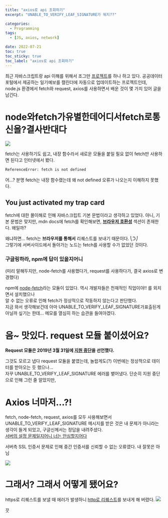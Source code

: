 ```yaml
---
title: "axios로 api 조회하기"
excerpt: "UNABLE_TO_VERIFY_LEAF_SIGNATURE가 뭐지??"

categories:
  - Programming
tags:
  - [JS, axios, network]

date: 2022-07-21
toc: true
toc_sticky: true
toc_label: "axios로 api 조회하기"
---
```


최근 자바스크립트랑 api 이해를 위해서 조그만 [프로젝트](https://github.com/Junsang-Mun/weather2cal)를 하나 하고 있다. 
공공데이터포털에서 제공하는 일기예보를 캘린더에 자동으로 업데이트하는 프로젝트인데, 
node.js 환경에서 fetch와 request, axios를 사용하면서 배운 것이 몇 가지 있어 글을 남긴다.


# node와fetch가유별한데어디서fetch로통신을?결사반대다

![](https://pbs.twimg.com/media/E4EqEakUcAQ3DL-?format=png)

fetch는 사용하기도 쉽고, 내장 함수라서 새로운 모듈을 붙일 필요 없이 fetch만 사용하면 된다고 인터넷에서 봤다.
```bash
ReferenceError: fetch is not defined
```
어...? 분명 fetch는 내장 함수랬는데 왜 not defined 오류가 나오는지 이해하지 못했다.

## You just activated my trap card

fetch에 대한 몰이해로 인해 자바스크립트 기본 문법이라고 생각하고 있었다. 아니, 기본 문법은 맞지만, mdn docs에 fetch를 확인해보면, [**브라우저 호환성**](https://developer.mozilla.org/ko/docs/Web/API/Fetch_API/Using_Fetch#%EB%B8%8C%EB%9D%BC%EC%9A%B0%EC%A0%80_%ED%98%B8%ED%99%98%EC%84%B1) 섹션이 존재한다. 왜일까?

왜냐하면... fetch는 **브라우저를 통해서** 리퀘스트를 보내기 때문이다. ⎝ᑒ⎠ <br>
그렇기에 서버사이드에서 돌아가는 노드는 fetch를 사용할 수가 없었던 것이다.

### 구글링하라, npm에 답이 있을지어니

(미리 말해두지만, node-fetch를 사용했다가, request를 사용하다가, 결국 axios로 변경했다)

npm에 [node-fetch](https://www.npmjs.com/package/node-fetch)라는 모듈이 있었다. 역시 개발자들은 천재적인 직업이야!! 를 외치면서 설치했으나<br>
알 수 없는 오류로 인해 fetch가 정상적으로 작동하지 않는다고 판단했다.<br>
지금 와서 생각해보건데 아마 UNABLE\_TO\_VERIFY\_LEAF\_SIGNATURE가표출된게 아닐까 싶기는 한데... 메모를 열심히 하는 습관을 들여야겠다.

# 음~ 맛있다. request 모듈 붙이셨어요?

**Request 모듈은 2019년 3월 31일에 [지원 중단](https://github.com/request/request/issues/3142)을 선언했다.**

그것도 모르고 냅다 request 모듈을 붙였는데, 놀랍게도(?) 이번에는 정상적으로 데이터를 받아오는 듯 했으나...<br>
자꾸 UNABLE\_TO\_VERIFY\_LEAF\_SIGNATURE 에러를 뱉어냈다. 단순히 지원 중단으로 인해 그런 줄 알았지만,

# Axios 너마저...?!

fetch, node-fetch, request, axios를 모두 사용해보면서 UNABLE\_TO\_VERIFY\_LEAF\_SIGNATURE 메시지를 받은 것은 내 문제가 아니라는 생각이 들게 되었고, 구글신께서는 정답을 내려주셨다.<br>
[서버의 설정 문제일지어니 너는 안심할지어다](https://github.com/nodejs/node/issues/33705#issuecomment-637934459)

서버측 SSL 인증서 문제로 인해 중간 인증서를 신뢰할 수 없는 오류였다. 내 잘못은 아님

![](http://i.imgur.com/siYXREi.jpg)

# 그래서? 그래서 어떻게 됐어요?

https로 리퀘스트를 보낼 때 에러가 발생하니 [http로 리퀘스트](https://github.com/Junsang-Mun/weather2cal/blob/80dea797703f61981f3161f5c0085f331500f6ab/app.js#L33)를 보내게 해 버렸다.
![](https://pbs.twimg.com/media/EXgofvKU8AAnjjG.jpg)

끗

